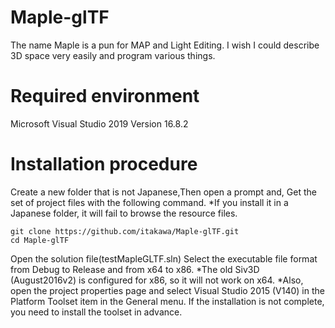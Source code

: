 # Maple-glTF
 The name Maple is a pun for MAP and Light Editing. I wish I could describe 3D space very easily and program various things.

# Required environment
Microsoft Visual Studio 2019 Version 16.8.2

# Installation procedure

Create a new folder that is not Japanese,Then open a prompt and, Get the set of project files with the following command.
*If you install it in a Japanese folder, it will fail to browse the resource files.

```
git clone https://github.com/itakawa/Maple-glTF.git
cd Maple-glTF
```

Open the solution file(testMapleGLTF.sln)
Select the executable file format from Debug to Release and from x64 to x86.
*The old Siv3D (August2016v2) is configured for x86, so it will not work on x64.
*Also, open the project properties page and select Visual Studio 2015 (V140) in the Platform Toolset item in the General menu.
If the installation is not complete, you need to install the toolset in advance.

